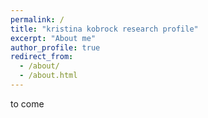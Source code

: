 ```yaml
---
permalink: /
title: "kristina kobrock research profile"
excerpt: "About me"
author_profile: true
redirect_from: 
  - /about/
  - /about.html
---
```


to come
